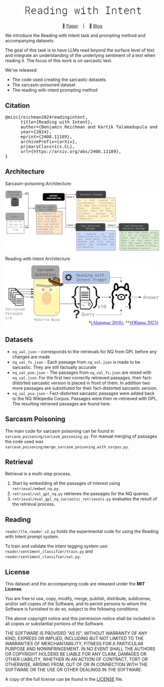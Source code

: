 <p align="center">
    <img src="title.PNG" width="400"/>
<p>

<p align="center">
📑 <a href="https://arxiv.org/abs/2408.11189" target="_blank">Paper</a> &nbsp&nbsp | &nbsp&nbsp 📑 <a href="https://symbl.ai/developers/blog/reading-with-intent-equipping-llms-to-understand-sarcasm-in-multimodal-rag-systems/" target="_blank">Blog</a>
</p>

We introduce the Reading with Intent task and prompting method and accompanying datasets. 

The goal of this task is to have LLMs read beyond the surface level of text and integrate an understanding of the underlying sentiment of a text when reading it. The focus of this work is on sarcastic text.

We've released:
* The code used creating the sarcastic datasets
* The sarcasm-poisoned dataset
* The reading with intent prompting method

## Citation

<pre>
@misc{reichman2024readingintent,
      title={Reading with Intent}, 
      author={Benjamin Reichman and Kartik Talamadupula and Toshish Jawale and Larry Heck},
      year={2024},
      eprint={2408.11189},
      archivePrefix={arXiv},
      primaryClass={cs.CL},
      url={https://arxiv.org/abs/2408.11189}, 
}
</pre>

## Architecture
Sarcasm-poisoning Architecture:
<p align="center">
    <img src="paper2_figure1.PNG" width="800"/>
<p>

Reading with Intent Architecture
<p align="center">
    <img src="paper2_figure2.PNG" width="800"/>
<p>


## Datasets

* `nq_val.json` - corresponds to the retrievals for NQ from GPL before any changes are made
* `nq_val_fs.json` - Each passage from `nq_val.json` is made to be sarcastic. They are still factually accurate
* `nq_val_psm.json` - The passages from `nq_val_fs.json` are mixed with `nq_val.json`. For the first two correctly retrieved passages, their fact-distorted sarcastic version is placed in front of them. In addition two more passages are substituted for their fact-distorted sarcastic version.
* `nq_val_psa.json` - Fact-distorted sarcastic passages were added back to the NQ Wikipedia Corpus. Passages were then re-retrieved with GPL. The resulting retrieved passages are found here.

## Sarcasm Poisoning

The main code for sarcasm poisoning can be found in `sarcasm_poisoning/sarcasm_poisoning.py`. 
For manual merging of passages the code used was `sarcasm_poisoning/merge_sarcasm_poisoning_with_corpus.py`.

## Retrieval 

Retrieval is a multi-step process.
1. Start by embedding all the passages of interest using `retrieval/embed_nq.py`.
2. `retrieval/val_gpl_nq.py` retrieves the passages for the NQ queries.
3. `retrieval/eval_gpl_nq_sarcastic_retrievals.py` evaluates the result of the retrieval process.

## Reading

`reader/llm_reader_v2.py` holds the experimental code for using the Reading with Intent prompt system.

To train and validate the intent tagging system use: `reader/sentiment_classifier/train.py` and `reader/sentiment_classifier/val.py`.

## License

This dataset and the accompanying code are released under the **MIT License**.

You are free to use, copy, modify, merge, publish, distribute, sublicense, and/or sell copies of the Software, and to permit persons to whom the Software is furnished to do so, subject to the following conditions:

The above copyright notice and this permission notice shall be included in all copies or substantial portions of the Software.

THE SOFTWARE IS PROVIDED "AS IS", WITHOUT WARRANTY OF ANY KIND, EXPRESS OR IMPLIED, INCLUDING BUT NOT LIMITED TO THE WARRANTIES OF MERCHANTABILITY, FITNESS FOR A PARTICULAR PURPOSE AND NONINFRINGEMENT. IN NO EVENT SHALL THE AUTHORS OR COPYRIGHT HOLDERS BE LIABLE FOR ANY CLAIM, DAMAGES OR OTHER LIABILITY, WHETHER IN AN ACTION OF CONTRACT, TORT OR OTHERWISE, ARISING FROM, OUT OF OR IN CONNECTION WITH THE SOFTWARE OR THE USE OR OTHER DEALINGS IN THE SOFTWARE.

A copy of the full license can be found in the [LICENSE](LICENSE) file.


